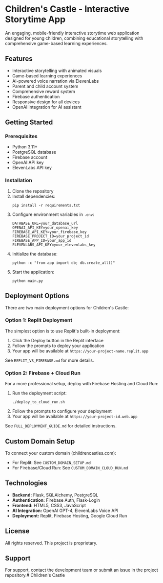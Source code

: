 # Children's Castle - Interactive Storytime App

An engaging, mobile-friendly interactive storytime web application designed for young children, combining educational storytelling with comprehensive game-based learning experiences.

## Features

- Interactive storytelling with animated visuals
- Game-based learning experiences
- AI-powered voice narration via ElevenLabs
- Parent and child account system
- Comprehensive reward system
- Firebase authentication
- Responsive design for all devices
- OpenAI integration for AI assistant

## Getting Started

### Prerequisites

- Python 3.11+
- PostgreSQL database
- Firebase account
- OpenAI API key
- ElevenLabs API key

### Installation

1. Clone the repository
2. Install dependencies:
   ```
   pip install -r requirements.txt
   ```
3. Configure environment variables in `.env`:
   ```
   DATABASE_URL=your_database_url
   OPENAI_API_KEY=your_openai_key
   FIREBASE_API_KEY=your_firebase_key
   FIREBASE_PROJECT_ID=your_project_id
   FIREBASE_APP_ID=your_app_id
   ELEVENLABS_API_KEY=your_elevenlabs_key
   ```
4. Initialize the database:
   ```
   python -c "from app import db; db.create_all()"
   ```
5. Start the application:
   ```
   python main.py
   ```

## Deployment Options

There are two main deployment options for Children's Castle:

### Option 1: Replit Deployment

The simplest option is to use Replit's built-in deployment:

1. Click the Deploy button in the Replit interface
2. Follow the prompts to deploy your application
3. Your app will be available at `https://your-project-name.replit.app`

See `REPLIT_VS_FIREBASE.md` for more details.

### Option 2: Firebase + Cloud Run

For a more professional setup, deploy with Firebase Hosting and Cloud Run:

1. Run the deployment script:
   ```
   ./deploy_to_cloud_run.sh
   ```
2. Follow the prompts to configure your deployment
3. Your app will be available at `https://your-project-id.web.app`

See `FULL_DEPLOYMENT_GUIDE.md` for detailed instructions.

## Custom Domain Setup

To connect your custom domain (childrencastles.com):

- For Replit: See `CUSTOM_DOMAIN_SETUP.md`
- For Firebase/Cloud Run: See `CUSTOM_DOMAIN_CLOUD_RUN.md`

## Technologies

- **Backend:** Flask, SQLAlchemy, PostgreSQL
- **Authentication:** Firebase Auth, Flask-Login
- **Frontend:** HTML5, CSS3, JavaScript
- **AI Integration:** OpenAI GPT-4, ElevenLabs Voice API
- **Deployment:** Replit, Firebase Hosting, Google Cloud Run

## License

All rights reserved. This project is proprietary.

## Support

For support, contact the development team or submit an issue in the project repository.# Children's Castle
